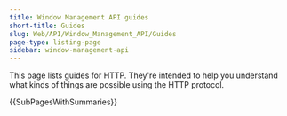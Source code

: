 ```yaml
---
title: Window Management API guides
short-title: Guides
slug: Web/API/Window_Management_API/Guides
page-type: listing-page
sidebar: window-management-api
---
```


This page lists guides for HTTP.
They're intended to help you understand what kinds of things are possible using the HTTP protocol.

{{SubPagesWithSummaries}}
